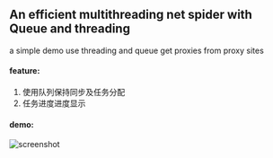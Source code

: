 ## An efficient multithreading net spider with Queue and threading

a simple demo use threading and queue get proxies from proxy sites

#### feature:

1. 使用队列保持同步及任务分配
2. 任务进度进度显示


#### demo:

![screenshot](https://raw.githubusercontent.com/bluedazzle/multithreading-spider/master/demo.gif)